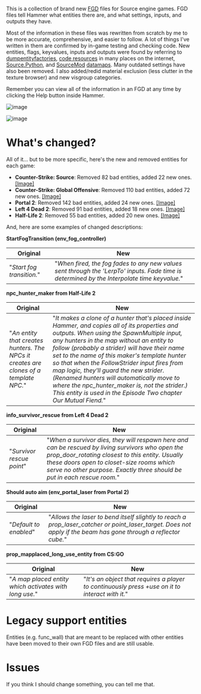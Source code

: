 This is a collection of brand new [FGD](https://developer.valvesoftware.com/wiki/FGD) files for Source engine games. FGD files tell Hammer what entities there are, and what settings, inputs, and outputs they have.

Most of the information in these files was rewritten from scratch by me to be more accurate, comprehensive, and easier to follow. A lot of things I've written in them are confirmed by in-game testing and checking code. New entities, flags, keyvalues, inputs and outputs were found by referring to [dumpentityfactories](https://developer.valvesoftware.com/wiki/Dumpentityfactories), [code resources](https://github.com/ValveSoftware/source-sdk-2013/) in many places on the internet, [Source.Python](http://wiki.sourcepython.com/), and [SourceMod](https://www.sourcemod.net/about.php) [datamaps](https://drive.google.com/drive/folders/12x4noWQ3YFAyv-TDUPzOyh8cq1z1yOYU?usp=sharing). Many outdated settings have also been removed. I also added/redid material exclusion (less clutter in the texture browser) and new visgroup categories.

Remember you can view all of the information in an FGD at any time by clicking the Help button inside Hammer.

![image](https://user-images.githubusercontent.com/39359267/120943117-9474cd00-c6f2-11eb-81eb-7c82ee4adb80.png)

![image](https://user-images.githubusercontent.com/39359267/120943126-a48cac80-c6f2-11eb-85bd-13a209c362a7.png)


# What's changed?
All of it... but to be more specific, here's the new and removed entities for each game:

* **Counter-Strike: Source**: Removed 82 bad entities, added 22 new ones. [[Image]](https://user-images.githubusercontent.com/39359267/138302217-536b017d-c94f-4cfc-afe0-d0340dbbe64b.png)
* **Counter-Strike: Global Offensive**: Removed 110 bad entities, added 72 new ones. [[Image]](https://user-images.githubusercontent.com/39359267/138299789-28d0024f-2795-48d0-bdb9-57d907f24e54.png)
* **Portal 2**: Removed 142 bad entities, added 24 new ones. [[Image]](https://user-images.githubusercontent.com/39359267/121007390-9b81f680-c757-11eb-9ef4-5a202b30f736.png)
* **Left 4 Dead 2**: Removed 91 bad entities, added 18 new ones. [[Image]](https://user-images.githubusercontent.com/39359267/138311431-3cd4b181-c572-4ce8-a52c-476daa8b2635.png)
* **Half-Life 2**: Removed 55 bad entities, added 20 new ones. [[Image]](https://user-images.githubusercontent.com/39359267/138314738-82b8a20a-240c-4a2e-9aeb-173cab01b4af.png)


And, here are some examples of changed descriptions:

**StartFogTransition (env_fog_controller)**

Original|New
--|--
"*Start fog transition.*" | "*When fired, the fog fades to any new values sent through the 'LerpTo' inputs. Fade time is determined by the Interpolate time keyvalue.*"

**npc_hunter_maker from Half-Life 2**

Original|New
--|--
"*An entity that creates hunters. The NPCs it creates are clones of a template NPC.*" | "*It makes a clone of a hunter that's placed inside Hammer, and copies all of its properties and outputs. When using the SpawnMultiple input, any hunters in the map without an entity to follow (probably a strider) will have their name set to the name of this maker's template hunter so that when the FollowStrider input fires from map logic, they'll guard the new strider. (Renamed hunters will automatically move to where the npc_hunter_maker is, not the strider.) This entity is used in the Episode Two chapter Our Mutual Fiend.*"

**info_survivor_rescue from Left 4 Dead 2**

Original|New
--|--
"*Survivor rescue point*" | "*When a survivor dies, they will respawn here and can be rescued by living survivors who open the prop_door_rotating closest to this entity. Usually these doors open to closet-size rooms which serve no other purpose. Exactly three should be put in each rescue room.*"

**Should auto aim (env_portal_laser from Portal 2)**

Original|New
--|--
"*Default to enabled*" | "*Allows the laser to bend itself slightly to reach a prop_laser_catcher or point_laser_target. Does not apply if the beam has gone through a reflector cube.*"

**prop_mapplaced_long_use_entity from CS:GO**

Original|New
--|--
"*A map placed entity which activates with long use.*" | "*It's an object that requires a player to continuously press +use on it to interact with it.*"

# Legacy support entities
Entities (e.g. func_wall) that are meant to be replaced with other entities have been moved to their own FGD files and are still usable.

# Issues
If you think I should change something, you can tell me that.
